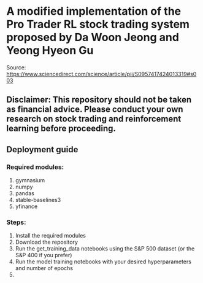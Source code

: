 # A modified implementation of the Pro Trader RL stock trading system proposed by Da Woon Jeong and Yeong Hyeon Gu

Source: https://www.sciencedirect.com/science/article/pii/S0957417424013319#s003

## Disclaimer: This repository should not be taken as financial advice. Please conduct your own research on stock trading and reinforcement learning before proceeding.

## Deployment guide

### Required modules:
1. gymnasium
2. numpy
3. pandas
4. stable-baselines3
5. yfinance

### Steps:
1. Install the required modules
2. Download the repository
3. Run the get_training_data notebooks using the S&P 500 dataset (or the S&P 400 if you prefer)
4. Run the model training notebooks with your desired hyperparameters and number of epochs
5.  
